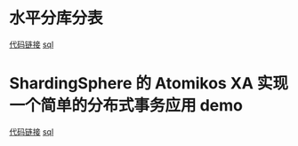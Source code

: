 # 水平分库分表

[代码链接](https://github.com/xbtshady/JAVA-01/tree/main/Week_08/shardingsphere)
[sql](https://github.com/xbtshady/JAVA-01/blob/main/Week_08/shardingsphere/src/main/resources/init.sql)


# ShardingSphere 的 Atomikos XA 实现一个简单的分布式事务应用 demo

[代码链接](https://github.com/xbtshady/JAVA-01/tree/main/Week_08/xa)
[sql](https://github.com/xbtshady/JAVA-01/blob/main/Week_08/xa/src/main/resources/init.sql)